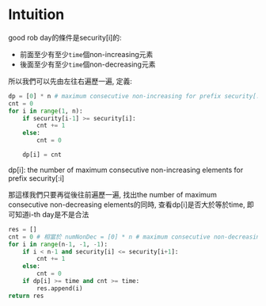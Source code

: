 # Intuition

good rob day的條件是security[i]的:
- 前面至少有至少`time`個non-increasing元素
- 後面至少有至少`time`個non-decreasing元素

所以我們可以先由左往右遍歷一遍, 定義:

```py
dp = [0] * n # maximum consecutive non-increasing for prefix security[:i]
cnt = 0
for i in range(1, n):
    if security[i-1] >= security[i]:
        cnt += 1
    else:
        cnt = 0

    dp[i] = cnt
```

dp[i]: the number of maximum consecutive non-increasing elements for prefix security[:i]

那這樣我們只要再從後往前遍歷一遍, 找出the number of maximum consecutive non-decreasing elements的同時, 查看dp[i]是否大於等於time, 即可知道i-th day是不是合法

```py
res = []
cnt = 0 # 相當於 numNonDec = [0] * n # maximum consecutive non-decreasing for suffix security[i:]
for i in range(n-1, -1, -1):
    if i < n-1 and security[i] <= security[i+1]:
        cnt += 1
    else:
        cnt = 0
    if dp[i] >= time and cnt >= time:
        res.append(i)
return res

```